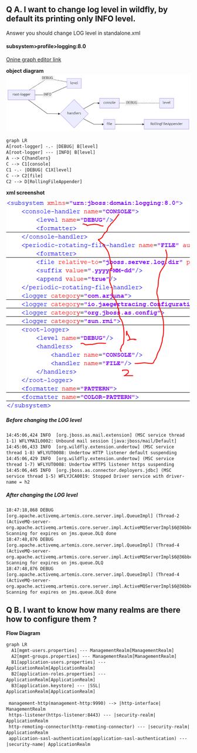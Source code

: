 ## Q A. I want to change log level in wildfly, by default its printing only INFO level.

Answer you should change LOG level in standalone.xml

#### subsystem>profile>logging:8.0
[Onine graph editor link](https://mermaid-js.github.io/mermaid-live-editor)
 
 **object diagram**
![object diagram](image/logger-20201028223112.png)


	graph LR	
	A[root-logger] -.- |DEBUG| B[level]
	A[root-logger] --- |INFO| B[level]
	A --> C{handlers}
	C --> C1[console]
	C1 -.- |DEBUG| C1X[level]
	C --> C2[file]
	C2 --> D[RollingFileAppender]


**xml screenshot**

![xml screenshot](image/camel_screenshot.png)

##### Before changing the LOG level
	14:45:06,424 INFO  [org.jboss.as.mail.extension] (MSC service thread 1-1) WFLYMAIL0002: Unbound mail session [java:jboss/mail/Default]
	14:45:06,433 INFO  [org.wildfly.extension.undertow] (MSC service thread 1-8) WFLYUT0008: Undertow HTTP listener default suspending
	14:45:06,429 INFO  [org.wildfly.extension.undertow] (MSC service thread 1-7) WFLYUT0008: Undertow HTTPS listener https suspending
	14:45:06,445 INFO  [org.jboss.as.connector.deployers.jdbc] (MSC service thread 1-5) WFLYJCA0019: Stopped Driver service with driver-name = h2

##### After changing the LOG level
	18:47:18,868 DEBUG [org.apache.activemq.artemis.core.server.impl.QueueImpl] (Thread-2 (ActiveMQ-server-org.apache.activemq.artemis.core.server.impl.ActiveMQServerImpl$6@36bbc347)) Scanning for expires on jms.queue.DLQ done
	18:47:48,876 DEBUG [org.apache.activemq.artemis.core.server.impl.QueueImpl] (Thread-4 (ActiveMQ-server-org.apache.activemq.artemis.core.server.impl.ActiveMQServerImpl$6@36bbc347)) Scanning for expires on jms.queue.DLQ
	18:47:48,876 DEBUG [org.apache.activemq.artemis.core.server.impl.QueueImpl] (Thread-4 (ActiveMQ-server-org.apache.activemq.artemis.core.server.impl.ActiveMQServerImpl$6@36bbc347)) Scanning for expires on jms.queue.DLQ done

## Q B. I want to know how many realms are there how to configure them ?

**Flow Diagram**



	graph LR
	  A1[mgmt-users.properties] --- ManagementRealm[ManagementRealm] 
	  A2[mgmt-groups.properties] --- ManagementRealm[ManagementRealm]
	  B1[application-users.properties] --- ApplicationRealm[ApplicationRealm] 
	  B2[application-roles.properties] --- ApplicationRealm[ApplicationRealm]
	  B3[application.keystore] --- |SSL| ApplicationRealm[ApplicationRealm]
	  
	 management-http(management-http:9990) --> |http-interface| ManagementRealm
	 https-listener(https-listener:8443) --- |security-realm| ApplicationRealm
	 http-remoting-connector(http-remoting-connector) --- |security-realm| ApplicationRealm
	 application-sasl-authentication(application-sasl-authentication) ---  |security-name| ApplicationRealm


